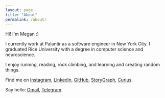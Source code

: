 ```yaml
---
layout: page
title: "About"
permalink: /about/
---
```


Hi! I'm Megan :) 

I currently work at Palantir as a software engineer in New York City. I graduated Rice University with a degree in computer science and neuroscience.  

I enjoy running, reading, rock climbing, and learning and creating random things.

Find me on [Instagram](https://www.instagram.com/meaogan/), [Linkedin](https://www.linkedin.com/in/megancxiao), [GitHub](https://github.com/megancxiao), [StoryGraph](https://app.thestorygraph.com/profile/meaogan), [Curius](https://curius.app/megan-xiao).

Say hello: [Gmail](mailto:megancxiao@gmail.com), [Telegram](https://t.me/meaogan). 

